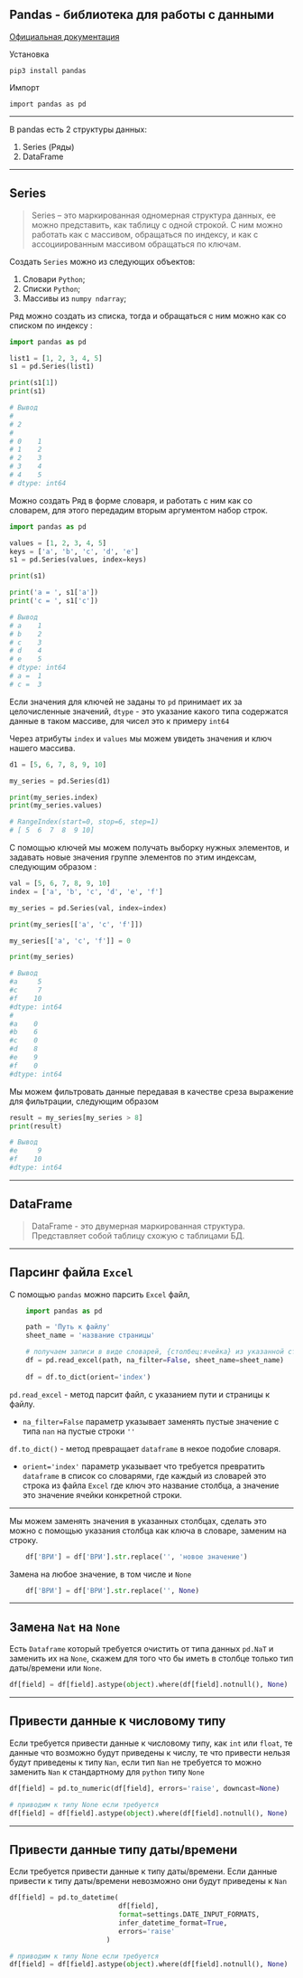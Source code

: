 Pandas - библиотека для работы с данными
---

[Официальная документация](https://pandas.pydata.org/pandas-docs/stable/)

Установка

    pip3 install pandas

Импорт

    import pandas as pd
---

В pandas есть 2 структуры данных:
1. Series (Ряды) 
2. DataFrame

---
Series
---
> Series – это маркированная одномерная структура данных, ее можно представить,
> как таблицу с одной строкой. С ним можно работать как с массивом, обращаться 
> по индексу, и как с ассоциированным массивом обращаться по ключам.

Создать `Series` можно из следующих объектов: 

1. Словари `Python`; 
2. Списки `Python`; 
3. Массивы из `numpy ndarray`;

Ряд можно создать из списка, тогда и обращаться с ним можно как со списком
по индексу :

```python
import pandas as pd

list1 = [1, 2, 3, 4, 5]
s1 = pd.Series(list1)

print(s1[1])
print(s1)

# Вывод
# 
# 2
# 
# 0    1
# 1    2
# 2    3
# 3    4
# 4    5
# dtype: int64
```

Можно создать Ряд в форме словаря, и работать с ним как со словарем,
для этого передадим вторым аргументом набор строк.
```python
import pandas as pd

values = [1, 2, 3, 4, 5]
keys = ['a', 'b', 'c', 'd', 'e']
s1 = pd.Series(values, index=keys)

print(s1)

print('a = ', s1['a'])
print('c = ', s1['c'])

# Вывод
# a    1
# b    2
# c    3
# d    4
# e    5
# dtype: int64
# a =  1
# c =  3
```

Если значения для ключей не заданы то `pd` принимает их за целочисленные значений,
`dtype` - это указание какого типа содержатся данные в таком массиве, для
чисел это к примеру `int64`

Через атрибуты `index` и `values` мы можем увидеть значения и ключ нашего массива.

```python
d1 = [5, 6, 7, 8, 9, 10]

my_series = pd.Series(d1)

print(my_series.index)
print(my_series.values)

# RangeIndex(start=0, stop=6, step=1)
# [ 5  6  7  8  9 10]
```

С помощью ключей мы можем получать выборку нужных элементов, и задавать новые значения
группе элементов по этим индексам, следующим образом :

```python
val = [5, 6, 7, 8, 9, 10]
index = ['a', 'b', 'c', 'd', 'e', 'f']

my_series = pd.Series(val, index=index)

print(my_series[['a', 'c', 'f']])

my_series[['a', 'c', 'f']] = 0

print(my_series)

# Вывод
#a     5
#c     7
#f    10
#dtype: int64
#
#a    0
#b    6
#c    0
#d    8
#e    9
#f    0
#dtype: int64
```

Мы можем фильтровать данные передавая в качестве среза выражение для фильтрации,
следующим образом

```python
result = my_series[my_series > 8]
print(result)

# Вывод
#e     9
#f    10
#dtype: int64
```


---
DataFrame
---
> DataFrame - это двумерная маркированная структура. Представляет собой 
> таблицу схожую с таблицами БД.


---
Парсинг файла `Excel`  
---
С помощью `pandas` можно парсить `Excel` файл,

```python
    import pandas as pd

    path = 'Путь к файлу'
    sheet_name = 'название страницы'

    # получаем записи в виде словарей, {столбец:ячейка} из указанной страницы
    df = pd.read_excel(path, na_filter=False, sheet_name=sheet_name)
    
    df = df.to_dict(orient='index')
```

`pd.read_excel` - метод парсит файл, с указанием пути и страницы к файлу. 

- `na_filter=False` параметр указывает заменять пустые значение с типа `nan` на
пустые строки `''`

`df.to_dict()` - метод превращает `dataframe` в некое подобие словаря.

- `orient='index'` параметр указывает что требуется превратить `dataframe` в
список со словарями, где каждый из словарей это строка из файла `Excel` где
ключ это название столбца, а значение это значение ячейки конкретной строки.

---

Мы можем заменять значения в указанных столбцах, сделать это можно с помощью
указания столбца как ключа в словаре, заменим на строку.
```python
    df['ВРИ'] = df['ВРИ'].str.replace('', 'новое значение')
```
Замена на любое значение, в том числе и `None`
```python
    df['ВРИ'] = df['ВРИ'].str.replace('', None)
```

---
Замена `Nat` на `None`
---

Есть `Dataframe` который требуется очистить от типа данных `pd.NaT` и заменить их на
`None`, скажем для того что бы иметь в столбце только тип даты/времени или `None`.

```python
df[field] = df[field].astype(object).where(df[field].notnull(), None)
```

----
Привести данные к числовому типу
---
Если требуется привести данные к числовому типу, как `int` или `float`, те данные 
что возможно будут приведены к числу, те что привести нельзя будут приведены к типу
`Nan`, если тип `Nan` не требуется то можно заменить `Nan` к стандартному для 
`python` типу `None`

```python
df[field] = pd.to_numeric(df[field], errors='raise', downcast=None)

# приводим к типу None если требуется 
df[field] = df[field].astype(object).where(df[field].notnull(), None)
```

----
Привести данные типу даты/времени
---
Если требуется привести данные к типу даты/времени. Если данные привести к типу
даты/времени невозможно они будут приведены к `Nan`

```python
df[field] = pd.to_datetime(
                           df[field], 
                           format=settings.DATE_INPUT_FORMATS, 
                           infer_datetime_format=True, 
                           errors='raise'
                        )

# приводим к типу None если требуется
df[field] = df[field].astype(object).where(df[field].notnull(), None)
```















